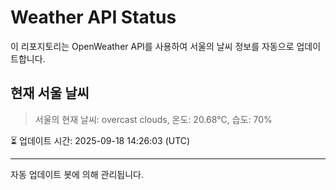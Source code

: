 
# Weather API Status

이 리포지토리는 OpenWeather API를 사용하여 서울의 날씨 정보를 자동으로 업데이트합니다.

## 현재 서울 날씨
> 서울의 현재 날씨: overcast clouds, 온도: 20.68°C, 습도: 70%

⏳ 업데이트 시간: 2025-09-18 14:26:03 (UTC)

---
자동 업데이트 봇에 의해 관리됩니다.
